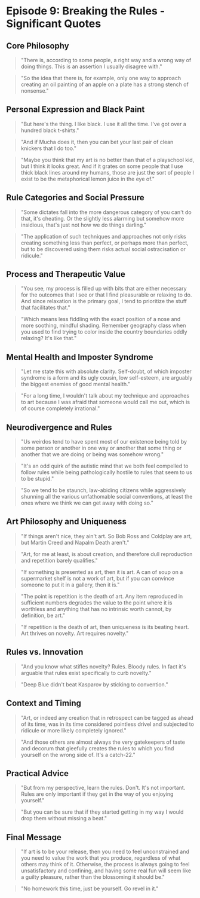 # Episode 9: Breaking the Rules - Significant Quotes

## Core Philosophy

> "There is, according to some people, a right way and a wrong way of doing things. This is an assertion I usually disagree with."

> "So the idea that there is, for example, only one way to approach creating an oil painting of an apple on a plate has a strong stench of nonsense."

## Personal Expression and Black Paint

> "But here's the thing. I like black. I use it all the time. I've got over a hundred black t-shirts."

> "And if Mucha does it, then you can bet your last pair of clean knickers that I do too."

> "Maybe you think that my art is no better than that of a playschool kid, but I think it looks great. And if it grates on some people that I use thick black lines around my humans, those are just the sort of people I exist to be the metaphorical lemon juice in the eye of."

## Rule Categories and Social Pressure

> "Some dictates fall into the more dangerous category of you can't do that, it's cheating. Or the slightly less alarming but somehow more insidious, that's just not how we do things darling."

> "The application of such techniques and approaches not only risks creating something less than perfect, or perhaps more than perfect, but to be discovered using them risks actual social ostracisation or ridicule."

## Process and Therapeutic Value

> "You see, my process is filled up with bits that are either necessary for the outcomes that I see or that I find pleasurable or relaxing to do. And since relaxation is the primary goal, I tend to prioritize the stuff that facilitates that."

> "Which means less fiddling with the exact position of a nose and more soothing, mindful shading. Remember geography class when you used to find trying to color inside the country boundaries oddly relaxing? It's like that."

## Mental Health and Imposter Syndrome

> "Let me state this with absolute clarity. Self-doubt, of which imposter syndrome is a form and its ugly cousin, low self-esteem, are arguably the biggest enemies of good mental health."

> "For a long time, I wouldn't talk about my technique and approaches to art because I was afraid that someone would call me out, which is of course completely irrational."

## Neurodivergence and Rules

> "Us weirdos tend to have spent most of our existence being told by some person or another in one way or another that some thing or another that we are doing or being was somehow wrong."

> "It's an odd quirk of the autistic mind that we both feel compelled to follow rules while being pathologically hostile to rules that seem to us to be stupid."

> "So we tend to be staunch, law-abiding citizens while aggressively shunning all the various unfathomable social conventions, at least the ones where we think we can get away with doing so."

## Art Philosophy and Uniqueness

> "If things aren't nice, they ain't art. So Bob Ross and Coldplay are art, but Martin Creed and Napalm Death aren't."

> "Art, for me at least, is about creation, and therefore dull reproduction and repetition barely qualifies."

> "If something is presented as art, then it is art. A can of soup on a supermarket shelf is not a work of art, but if you can convince someone to put it in a gallery, then it is."

> "The point is repetition is the death of art. Any item reproduced in sufficient numbers degrades the value to the point where it is worthless and anything that has no intrinsic worth cannot, by definition, be art."

> "If repetition is the death of art, then uniqueness is its beating heart. Art thrives on novelty. Art requires novelty."

## Rules vs. Innovation

> "And you know what stifles novelty? Rules. Bloody rules. In fact it's arguable that rules exist specifically to curb novelty."

> "Deep Blue didn't beat Kasparov by sticking to convention."

## Context and Timing

> "Art, or indeed any creation that in retrospect can be tagged as ahead of its time, was in its time considered pointless drivel and subjected to ridicule or more likely completely ignored."

> "And those others are almost always the very gatekeepers of taste and decorum that gleefully creates the rules to which you find yourself on the wrong side of. It's a catch-22."

## Practical Advice

> "But from my perspective, learn the rules. Don't. It's not important. Rules are only important if they get in the way of you enjoying yourself."

> "But you can be sure that if they started getting in my way I would drop them without missing a beat."

## Final Message

> "If art is to be your release, then you need to feel unconstrained and you need to value the work that you produce, regardless of what others may think of it. Otherwise, the process is always going to feel unsatisfactory and confining, and having some real fun will seem like a guilty pleasure, rather than the blossoming it should be."

> "No homework this time, just be yourself. Go revel in it."
